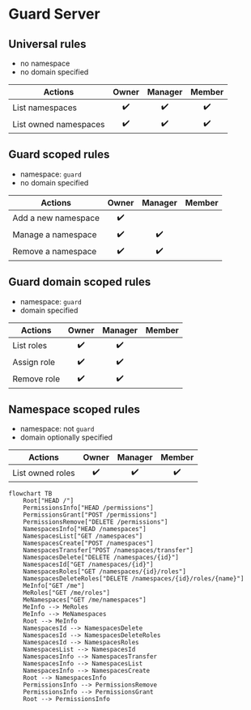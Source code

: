 # Guard Server

## Universal rules

- no namespace
- no domain specified

| Actions               | Owner | Manager | Member |
|-----------------------|:-----:|:-------:|:------:|
| List namespaces       |  ✔️   |   ✔️    |   ✔️   |
| List owned namespaces |  ✔️   |   ✔️    |   ✔️   |

## Guard scoped rules
- namespace: `guard`
- no domain specified

| Actions               | Owner | Manager | Member |
|-----------------------|:-----:|:-------:|:------:|
| Add a new namespace   |  ✔️️  |         |        |
| Manage a namespace    |  ✔️   |   ✔️    |        |
| Remove a namespace    |  ✔️   |   ✔️    |        |

## Guard domain scoped rules
- namespace: `guard`
- domain specified

| Actions          | Owner | Manager | Member |
|------------------|:-----:|:-------:|:------:|
| List roles       |  ✔️   |   ✔️    |   ️    |
| Assign role      |  ✔️   |   ✔️    |   ️    |
| Remove role      |  ✔️   |   ✔️    |   ️    |

## Namespace scoped rules

- namespace: not `guard`
- domain optionally specified

| Actions          | Owner | Manager | Member |
|------------------|:-----:|:-------:|:------:|
| List owned roles |  ✔️   |   ✔️    |   ✔️   |

```mermaid
flowchart TB
    Root["HEAD /"]
    PermissionsInfo["HEAD /permissions"]
    PermissionsGrant["POST /permissions"]
    PermissionsRemove["DELETE /permissions"]
    NamespacesInfo["HEAD /namespaces"]
    NamespacesList["GET /namespaces"]
    NamespacesCreate["POST /namespaces"]
    NamespacesTransfer["POST /namespaces/transfer"]
    NamespacesDelete["DELETE /namespaces/{id}"]
    NamespacesId["GET /namespaces/{id}"]
    NamespacesRoles["GET /namespaces/{id}/roles"]
    NamespacesDeleteRoles["DELETE /namespaces/{id}/roles/{name}"]
    MeInfo["GET /me"]
    MeRoles["GET /me/roles"]
    MeNamespaces["GET /me/namespaces"]
    MeInfo --> MeRoles
    MeInfo --> MeNamespaces
    Root --> MeInfo
    NamespacesId --> NamespacesDelete
    NamespacesId --> NamespacesDeleteRoles
    NamespacesId --> NamespacesRoles
    NamespacesList --> NamespacesId
    NamespacesInfo --> NamespacesTransfer
    NamespacesInfo --> NamespacesList
    NamespacesInfo --> NamespacesCreate
    Root --> NamespacesInfo
    PermissionsInfo --> PermissionsRemove
    PermissionsInfo --> PermissionsGrant
    Root --> PermissionsInfo
```
